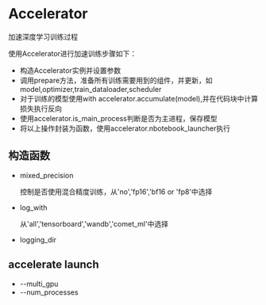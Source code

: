 # Accelerator

加速深度学习训练过程

使用Accelerator进行加速训练步骤如下：

- 构造Accelerator实例并设置参数
- 调用prepare方法，准备所有训练需要用到的组件，并更新，如model,optimizer,train_dataloader,scheduler
- 对于训练的模型使用with accelerator.accumulate(model),并在代码块中计算损失执行反向
- 使用accelerator.is_main_process判断是否为主进程，保存模型
- 将以上操作封装为函数，使用accelerator.nbotebook_launcher执行

## 构造函数

- mixed_precision

  控制是否使用混合精度训练，从'no','fp16','bf16 or 'fp8'中选择

- log_with

  从'all','tensorboard','wandb','comet_ml'中选择
  
- logging_dir

## accelerate launch

- --multi_gpu 
- --num_processes

